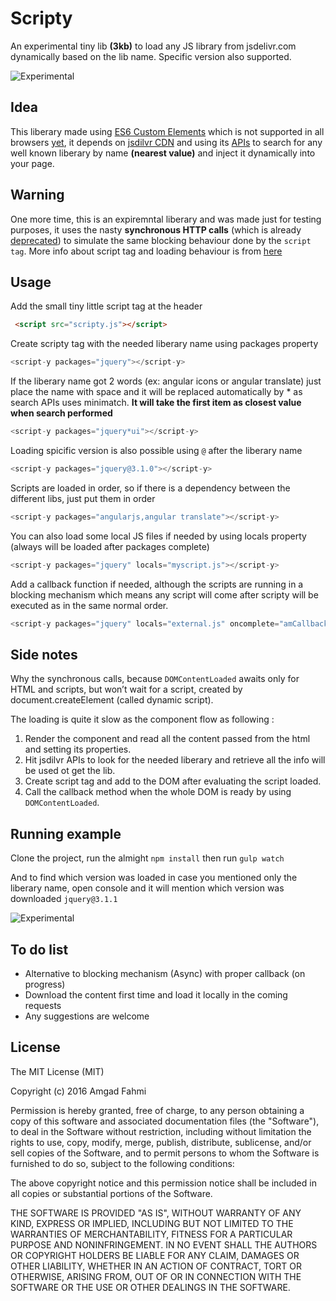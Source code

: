 # Scripty

An experimental tiny lib **(3kb)** to load any JS library from jsdelivr.com dynamically based on the lib name. Specific version also supported.


![Experimental](http://i3.cpcache.com/product/488780976/experimental_bumper_bumper_sticker.jpg?width=225&height=225&Filters=%5B%7B%22name%22%3A%22background%22%2C%22value%22%3A%22F2F2F2%22%2C%22sequence%22%3A2%7D%5D)

## Idea

This liberary made using [ES6 Custom Elements](https://developers.google.com/web/fundamentals/getting-started/primers/customelements#jsapi) which is not supported in all browsers [yet](http://caniuse.com/#search=custom%20elements%20v1), it depends on [jsdilvr CDN](https://www.jsdelivr.com/) and using its [APIs](https://github.com/jsdelivr/api) to search for any well known liberary by name **(nearest value)** and inject it dynamically into your page.

## Warning

One more time, this is an expiremntal liberary and was made just for testing purposes, it uses the nasty **synchronous HTTP calls** (which is already [deprecated](https://xhr.spec.whatwg.org/#the-open()-method)) to simulate the same blocking behaviour done by the `script tag`. More info about script tag and loading behaviour is from [here](http://javascript.info/tutorial/onload-ondomcontentloaded) 


## Usage
Add the small tiny little script tag at the header
```html
 <script src="scripty.js"></script>
```
Create scripty tag with the needed liberary name using packages property 
```javascript
<script-y packages="jquery"></script-y>
```
If the liberary name got 2 words (ex: angular icons or angular translate) just place the name with space and it will be replaced automatically by * as search APIs uses minimatch. **It will take the first item as closest value when search performed**
```javascript
<script-y packages="jquery*ui"></script-y>
```
Loading spicific version is also possible using `@` after the liberary name 
```javascript
<script-y packages="jquery@3.1.0"></script-y>
```
Scripts are loaded in order, so if there is a dependency between the different libs, just put them in order  
```javascript
<script-y packages="angularjs,angular translate"></script-y>
```
You can also load some local JS files if needed by using locals property (always will be loaded after packages complete)
```javascript
<script-y packages="jquery" locals="myscript.js"></script-y>
```
Add a callback function if needed, although the scripts are running in a blocking mechanism which means any script will come after scripty will be executed as in the same normal order. 
```javascript
<script-y packages="jquery" locals="external.js" oncomplete="amCallbackFunc()" ></script-y>
```  
## Side notes

Why the synchronous calls, because `DOMContentLoaded` awaits only for HTML and scripts, but won’t wait for a script, created by document.createElement (called dynamic script). 

The loading is quite it slow as the component flow as following : 

1. Render the component and read all the content passed from the html and setting its properties. 
2. Hit jsdilvr APIs to look for the needed liberary and retrieve all the info will be used ot get the lib. 
3. Create script tag and add to the DOM after evaluating the script loaded. 
4. Call the callback method when the whole DOM is ready by using `DOMContentLoaded`.


## Running example
Clone the project, run the almight `npm install` then run `gulp watch`

And to find which version was loaded in case you mentioned only the liberary name, open console and it will mention which version was downloaded `jquery@3.1.1`

![Experimental](https://amgadfahmi.files.wordpress.com/2016/10/screenshot-30.png)

## To do list

* Alternative to blocking mechanism (Async) with proper callback (on progress)
* Download the content first time and load it locally in the coming requests 
* Any suggestions are welcome 


## License

The MIT License (MIT)

Copyright (c) 2016 Amgad Fahmi

Permission is hereby granted, free of charge, to any person obtaining a copy
of this software and associated documentation files (the "Software"), to deal
in the Software without restriction, including without limitation the rights
to use, copy, modify, merge, publish, distribute, sublicense, and/or sell
copies of the Software, and to permit persons to whom the Software is
furnished to do so, subject to the following conditions:

The above copyright notice and this permission notice shall be included in all
copies or substantial portions of the Software.

THE SOFTWARE IS PROVIDED "AS IS", WITHOUT WARRANTY OF ANY KIND, EXPRESS OR
IMPLIED, INCLUDING BUT NOT LIMITED TO THE WARRANTIES OF MERCHANTABILITY,
FITNESS FOR A PARTICULAR PURPOSE AND NONINFRINGEMENT. IN NO EVENT SHALL THE
AUTHORS OR COPYRIGHT HOLDERS BE LIABLE FOR ANY CLAIM, DAMAGES OR OTHER
LIABILITY, WHETHER IN AN ACTION OF CONTRACT, TORT OR OTHERWISE, ARISING FROM,
OUT OF OR IN CONNECTION WITH THE SOFTWARE OR THE USE OR OTHER DEALINGS IN THE
SOFTWARE.